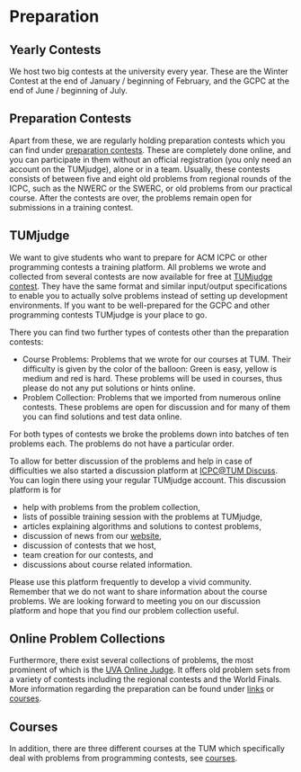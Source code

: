 # Preparation

## Yearly Contests
We host two big contests at the university every year. These are the Winter Contest at the end of January / beginning of February, and the GCPC at the end of June / beginning of July.

## Preparation Contests
Apart from these, we are regularly holding preparation contests which you can find under [preparation contests](https://judge.in.tum.de/contests/). These are completely done online, and you can participate in them without an official registration (you only need an account on the TUMjudge), alone or in a team. Usually, these contests consists of between five and eight old problems from regional rounds of the ICPC, such as the NWERC or the SWERC, or old problems from our practical course. After the contests are over, the problems remain open for submissions in a training contest.

## TUMjudge
We want to give students who want to  prepare for ACM ICPC or other
programming contests a training platform.  All problems we wrote and
collected from several contests are now available for free at [TUMjudge
contest](http://judge.in.tum.de/contest/).  They have the same format and
similar input/output specifications to enable you to actually solve problems
instead of setting up development environments.  If you want to be
well-prepared for the GCPC and other programming contests TUMjudge is your
place to go.

There you can find two further types of contests other than the preparation
contests:

* Course Problems: Problems that we wrote for our courses at TUM. Their   
difficulty is given by the color of the balloon: Green is easy, yellow is  
medium and red is hard.  These problems will be used in courses, thus please
do not any put solutions or hints online.
* Problem Collection: Problems that we imported from numerous online
contests.  These problems are open for discussion and for many of them you
can find solutions and test data online.

For both types of contests we broke the problems down into batches of ten
problems each. The problems do not have a particular order.

To allow for better discussion of the problems and help in case of
difficulties we also started a discussion platform at [ICPC@TUM
Discuss](https://judge.in.tum.de/discuss/).  You can login there using your
regular TUMjudge account.  This discussion platform is for

* help with problems from the problem collection,
* lists of possible training session with the problems at TUMjudge,
* articles explaining algorithms and solutions to contest problems,
* discussion of news from our [website](https://icpc.tum.de),
* discussion of contests that we host,
* team creation for our contests, and
* discussions about course related information.

Please use this platform frequently to develop a vivid community. Remember
that we do not want to share information about the course problems.  We are
looking forward to meeting you on our discussion platform and hope that you
find our problem collection useful.


## Online Problem Collections
Furthermore, there exist several collections of problems, the most prominent of which is the [UVA Online Judge](https://uva.onlinejudge.org/). It offers old problem sets from a variety of contests including the regional contests and the World Finals. More information regarding the preparation can be found under [links](/preparation/links) or [courses](/preparation/courses).

## Courses
In addition, there are three different courses at the TUM which specifically deal with problems from programming contests, see [courses](/preparation/courses).